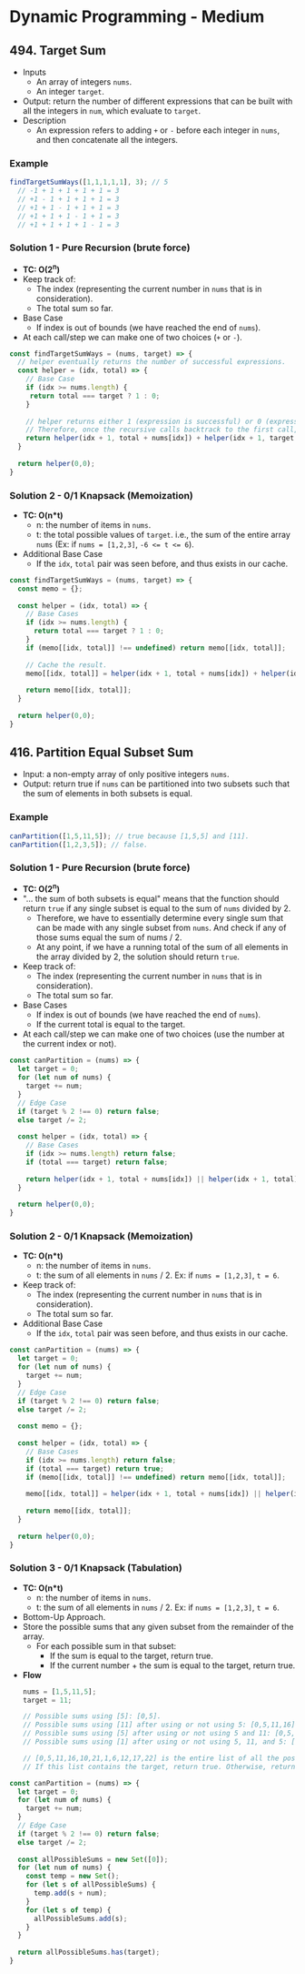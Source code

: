 # Dynamic Programming - Medium

## 494. Target Sum
- Inputs
  - An array of integers `nums`.
  - An integer `target`.
- Output: return the number of different expressions that can be built with all the integers in `num`, which evaluate to `target`.
- Description
  - An expression refers to adding `+` or `-` before each integer in `nums`, and then concatenate all the integers.
### Example
```js
findTargetSumWays([1,1,1,1,1], 3); // 5
  // -1 + 1 + 1 + 1 + 1 = 3
  // +1 - 1 + 1 + 1 + 1 = 3
  // +1 + 1 - 1 + 1 + 1 = 3
  // +1 + 1 + 1 - 1 + 1 = 3
  // +1 + 1 + 1 + 1 - 1 = 3
```
### Solution 1 - Pure Recursion (brute force)
- **TC: O(2<sup>n</sup>)**
- Keep track of:
  - The index (representing the current number in `nums` that is in consideration).
  - The total sum so far.
- Base Case
  - If index is out of bounds (we have reached the end of `nums`).
- At each call/step we can make one of two choices (`+` or `-`).
```js
const findTargetSumWays = (nums, target) => {
  // helper eventually returns the number of successful expressions.
  const helper = (idx, total) => {
    // Base Case
    if (idx >= nums.length) {
     return total === target ? 1 : 0;
    }
    
    // helper returns either 1 (expression is successful) or 0 (expression is unsuccessful), representing the number of successful expressions.
    // Therefore, once the recursive calls backtrack to the first call, the number of successful expressions is computed.
    return helper(idx + 1, total + nums[idx]) + helper(idx + 1, target - nums[idx]);
  }
  
  return helper(0,0);
}
```

### Solution 2 - 0/1 Knapsack (Memoization)
- **TC: O(n\*t)**
  - n: the number of items in `nums`.
  - t: the total possible values of `target`. i.e., the sum of the entire array `nums` (Ex: if `nums = [1,2,3]`, `-6 <= t <= 6`).
- Additional Base Case
  - If the `idx`, `total` pair was seen before, and thus exists in our cache.
```js
const findTargetSumWays = (nums, target) => {
  const memo = {};
  
  const helper = (idx, total) => {
    // Base Cases
    if (idx >= nums.length) {
      return total === target ? 1 : 0;
    }
    if (memo[[idx, total]] !== undefined) return memo[[idx, total]];
    
    // Cache the result.
    memo[[idx, total]] = helper(idx + 1, total + nums[idx]) + helper(idx + 1, total - nums[idx]]);
    
    return memo[[idx, total]];
  }
  
  return helper(0,0);
}
```

## 416. Partition Equal Subset Sum
- Input: a non-empty array of only positive integers `nums`.
- Output: return true if `nums` can be partitioned into two subsets such that the sum of elements in both subsets is equal.
### Example
```js
canPartition([1,5,11,5]); // true because [1,5,5] and [11].
canPartition([1,2,3,5]); // false.
```
### Solution 1 - Pure Recursion (brute force)
- **TC: O(2<sup>n</sup>)**
- "... the sum of both subsets is equal" means that the function should return `true` if any single subset is equal to the sum of `nums` divided by 2.
  - Therefore, we have to essentially determine every single sum that can be made with any single subset from `nums`. And check if any of those sums equal the sum of nums / 2.
  - At any point, if we have a running total of the sum of all elements in the array divided by 2, the solution should return `true`.
- Keep track of:
  - The index (representing the current number in `nums` that is in consideration).
  - The total sum so far.
- Base Cases
  - If index is out of bounds (we have reached the end of `nums`).
  - If the current total is equal to the target.
- At each call/step we can make one of two choices (use the number at the current index or not).
```js
const canPartition = (nums) => {
  let target = 0;
  for (let num of nums) {
    target += num;
  }
  // Edge Case
  if (target % 2 !== 0) return false;
  else target /= 2;
  
  const helper = (idx, total) => {
    // Base Cases
    if (idx >= nums.length) return false;
    if (total === target) return false;
    
    return helper(idx + 1, total + nums[idx]) || helper(idx + 1, total);
  }
  
  return helper(0,0);
}
```
### Solution 2 - 0/1 Knapsack (Memoization)
- **TC: O(n\*t)**
  - n: the number of items in `nums`.
  - t: the sum of all elements in `nums` / 2. Ex: if `nums = [1,2,3]`, `t = 6`.
- Keep track of:
  - The index (representing the current number in `nums` that is in consideration).
  - The total sum so far.
- Additional Base Case
  - If the `idx`, `total` pair was seen before, and thus exists in our cache.
```js
const canPartition = (nums) => {
  let target = 0;
  for (let num of nums) {
    target += num;
  }
  // Edge Case
  if (target % 2 !== 0) return false;
  else target /= 2;
  
  const memo = {};
  
  const helper = (idx, total) => {
    // Base Cases
    if (idx >= nums.length) return false;
    if (total === target) return true;
    if (memo[[idx, total]] !== undefined) return memo[[idx, total]];
    
    memo[[idx, total]] = helper(idx + 1, total + nums[idx]) || helper(idx + 1, total);
    
    return memo[[idx, total]];
  }
  
  return helper(0,0);
}
```
### Solution 3 - 0/1 Knapsack (Tabulation)
- **TC: O(n\*t)**
  - n: the number of items in `nums`.
  - t: the sum of all elements in `nums` / 2. Ex: if `nums = [1,2,3]`, `t = 6`.
- Bottom-Up Approach.
- Store the possible sums that any given subset from the remainder of the array.
  - For each possible sum in that subset:
    - If the sum is equal to the target, return true.
    - If the current number + the sum is equal to the target, return true.
- **Flow**
  ```js
  nums = [1,5,11,5];
  target = 11;

  // Possible sums using [5]: [0,5].
  // Possible sums using [11] after using or not using 5: [0,5,11,16].
  // Possible sums using [5] after using or not using 5 and 11: [0,5,11,16,5,10,16,21]. But we don't need duplicates so, [0,5,11,16,10,21].
  // Possible sums using [1] after using or not using 5, 11, and 5: [0,5,11,16,10,21,1,6,12,17,22].

  // [0,5,11,16,10,21,1,6,12,17,22] is the entire list of all the possible sums that can be computed from the given input nums.
  // If this list contains the target, return true. Otherwise, return false.
  ```
```js
const canPartition = (nums) => {
  let target = 0;
  for (let num of nums) {
    target += num;
  }
  // Edge Case
  if (target % 2 !== 0) return false;
  else target /= 2;
  
  const allPossibleSums = new Set([0]);
  for (let num of nums) {
    const temp = new Set();
    for (let s of allPossibleSums) {
      temp.add(s + num);
    }
    for (let s of temp) {
      allPossibleSums.add(s);
    }
  }
  
  return allPossibleSums.has(target);
}
```
